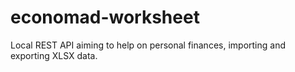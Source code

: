 # economad-worksheet
Local REST API aiming to help on personal finances, importing and exporting XLSX data.
